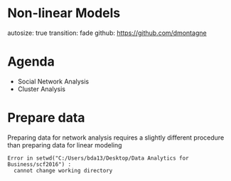 <style>


.reveal section p {
  color: black;
  font-size: .7em;
  font-family: 'Helvetica'; #this is the font/color of text in slides
}


.section .reveal .state-background {
    background: white;}
.section .reveal h1,
.section .reveal p {
    color: black;
    position: relative;
    top: 4%;}


.wrap-url pre code {
  word-wrap:break-word;
}

</style>


Non-linear Models
========================================================
autosize: true
transition: fade
  github: https://github.com/dmontagne


Agenda
========================================================
- Social Network Analysis 
- Cluster Analysis



Prepare data
========================================================
Preparing data for network analysis requires a slightly different procedure than preparing data for linear modeling
























































```
Error in setwd("C:/Users/bda13/Desktop/Data Analytics for Business/scf2016") : 
  cannot change working directory
```
